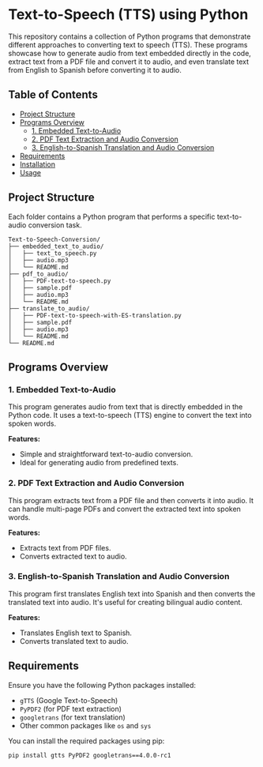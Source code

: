 # Text-to-Speech (TTS) using Python


This repository contains a collection of Python programs that demonstrate different approaches to converting text to speech (TTS). These programs showcase how to generate audio from text embedded directly in the code, extract text from a PDF file and convert it to audio, and even translate text from English to Spanish before converting it to audio.


## Table of Contents

- [Project Structure](#project-structure)
- [Programs Overview](#programs-overview)
  - [1. Embedded Text-to-Audio](#1-embedded-text-to-audio)
  - [2. PDF Text Extraction and Audio Conversion](#2-pdf-text-extraction-and-audio-conversion)
  - [3. English-to-Spanish Translation and Audio Conversion](#3-english-to-spanish-translation-and-audio-conversion)
- [Requirements](#requirements)
- [Installation](#installation)
- [Usage](#usage)

## Project Structure

Each folder contains a Python program that performs a specific text-to-audio conversion task.


```plaintext
Text-to-Speech-Conversion/
├── embedded_text_to_audio/
│   ├── text_to_speech.py
│   ├── audio.mp3
│   └── README.md 
├── pdf_to_audio/
│   ├── PDF-text-to-speech.py
│   ├── sample.pdf
│   ├── audio.mp3
│   └── README.md 
├── translate_to_audio/
│   ├── PDF-text-to-speech-with-ES-translation.py
│   ├── sample.pdf
│   ├── audio.mp3
│   └── README.md 
└── README.md
```

## Programs Overview

### 1. Embedded Text-to-Audio

This program generates audio from text that is directly embedded in the Python code. It uses a text-to-speech (TTS) engine to convert the text into spoken words.

**Features:**
- Simple and straightforward text-to-audio conversion.
- Ideal for generating audio from predefined texts.

### 2. PDF Text Extraction and Audio Conversion

This program extracts text from a PDF file and then converts it into audio. It can handle multi-page PDFs and convert the extracted text into spoken words.

**Features:**
- Extracts text from PDF files.
- Converts extracted text to audio.

### 3. English-to-Spanish Translation and Audio Conversion

This program first translates English text into Spanish and then converts the translated text into audio. It's useful for creating bilingual audio content.

**Features:**
- Translates English text to Spanish.
- Converts translated text to audio.


## Requirements

Ensure you have the following Python packages installed:

- `gTTS` (Google Text-to-Speech)
- `PyPDF2` (for PDF text extraction)
- `googletrans` (for text translation)
- Other common packages like `os` and `sys`

You can install the required packages using pip:

```bash
pip install gtts PyPDF2 googletrans==4.0.0-rc1



